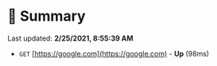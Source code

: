 # 📖 Summary
Last updated: **2/25/2021, 8:55:39 AM**

- `GET` [https://google.com](https://google.com) - **Up** (98ms)
